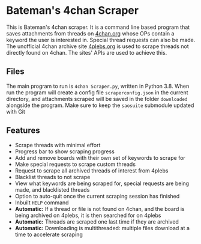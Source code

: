 # Bateman's 4chan Scraper

This is Bateman's 4chan scraper. It is a command line based program that saves attachments from threads on [4chan.org](https://www.4chan.org) whose OPs contain a keyword the user is interested in. Special thread requests can also be made. The unofficial 4chan archive site [4plebs.org](https://www.4plebs.org) is used to scrape threads not directly found on 4chan. The sites' APIs are used to achieve this.

## Files

The main program to run is `4chan Scraper.py`, written in Python 3.8. When run the program will create a config file `scraperconfig.json` in the current directory, and attachments scraped will be saved in the folder `downloaded` alongside the program.
Make sure to keep the `saosuite` submodule updated with Git

## Features

- Scrape threads with minimal effort
- Progress bar to show scraping progress
- Add and remove boards with their own set of keywords to scrape for
- Make special requests to scrape custom threads
- Request to scrape all archived threads of interest from 4plebs
- Blacklist threads to not scrape
- View what keywords are being scraped for, special requests are being made, and blacklisted threads
- Option to auto-quit once the current scraping session has finished
- Inbuilt `HELP` command
- **Automatic:** If a thread or file is not found on 4chan, and the board is being archived on 4plebs, it is then searched for on 4plebs
- **Automatic:** Threads are scraped one last time if they are archived
- **Automatic:** Downloading is multithreaded: multiple files download at a time to accelerate scraping
